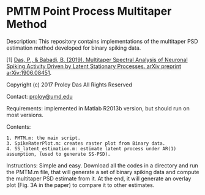 # PMTM Point Process Multitaper Method

Description: This repository contains implementations of the multitaper PSD estimation method developed for binary spiking data.

[1] [Das, P., & Babadi, B. (2019). Multitaper Spectral Analysis of Neuronal Spiking Activity Driven by Latent Stationary Processes. arXiv preprint arXiv:1906.08451](https://arxiv.org/pdf/1906.08451).

Copyright (c) 2017 Proloy Das All Rights Reserved 

Contact: proloy@umd.edu

Requirements:
  implemented in Matlab R2013b version, but should run on most versions.
  
Contents:

    1. PMTM.m: the main script.
    3. SpikeRaterPlot.m: creates raster plot from Binary data.
    4. SS_latent_estimation.m: estimate latent process under AR(1) assumption, (used to generate SS-PSD).
    
Instructions: Simple and easy.
  Download all the codes in a directory and run the PMTM.m file, that will generate a set of binary spiking data and compute the multitaper PSD estimate from it. At the end, it will generate an overlay plot (Fig. 3A in the paper) to compare it to other estimates.
